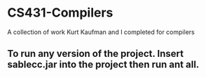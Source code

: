 # CS431-Compilers
A collection of work Kurt Kaufman and I completed for compilers


## To run any version of the project. Insert sablecc.jar into the project then run ant all.
